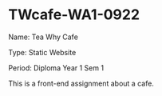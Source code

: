 # TWcafe-WA1-0922
Name: Tea Why Cafe

Type: Static Website

Period: Diploma Year 1 Sem 1

This is a front-end assignment about a cafe.
